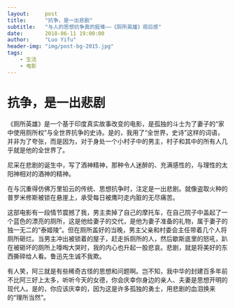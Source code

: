 ```yaml
---
layout:     post
title:      "抗争，是一出悲剧"
subtitle:   "与人的思想抗争真的挺难——《厕所英雄》观后感"
date:       2018-06-11 19:00:00
author:     "Luo Yifu"
header-img: "img/post-bg-2015.jpg"
tags:
    - 生活
    - 电影
---
```

# 抗争，是一出悲剧
《厕所英雄》是一个基于印度真实故事改变的电影，是孤独的斗士为了妻子的“家中使用厕所权”与全世界抗争的史诗。是的，我用了“全世界，史诗”这样的词语，并非为了夸张，而是因为，对于身处一个小村子中的男主，村子和其中的所有人几乎就是他的全世界了。

尼采在悲剧的诞生中，写了酒神精神，那种令人迷醉的、充满感性的，与理性的太阳神相对的酒神的精神。

在与沉重得仿佛万里铅云的传统、思想抗争时，注定是一出悲剧。就像盗取火种的普罗米修斯被锁在悬崖上，承受每日被鹰叼走内脏的无尽痛苦。

这部电影有一段情节震撼了我，男主卖掉了自己的摩托车，在自己院子中盖起了一个蓝色的漂亮的厕所，这是他给妻子的交代，是他为妻子准备的礼物，属于妻子的独一无二的“泰姬陵”。但在厕所盖好的当晚，男主父亲和村委会主任带着几个人将厕所砸烂。当男主冲出被锁着的屋子，赶走拆厕所的人，然后歇斯底里的怒吼，趴在被砸坏的厕所上嚎啕大哭时，我的内心也升起一股悲哀。悲剧，就是将美好的东西撕碎给人看。鲁迅先生诚不我欺。

有人笑，阿三就是有些稀奇古怪的思想和问题啊。岂不知，我中华的封建百多年前不比阿三好上太多，听听今天的女德，你会庆幸你身边的亲人、夫妻是思想开明的现代人。是的，你应该庆幸的，因为这是许多孤独的勇士，用悲剧的血泪换来的“理所当然”。